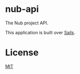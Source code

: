 # nub-api

The Nub project API.

This application is built over [Sails](https://sailsjs.com).

# License

[MIT](./LICENSE.md)

